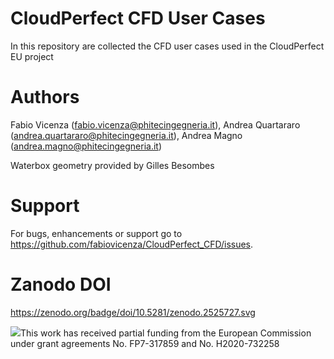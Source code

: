 # CloudPerfect CFD User Cases
In this repository are collected the CFD user cases used in the CloudPerfect EU project

# Authors

Fabio Vicenza (fabio.vicenza@phitecingegneria.it), Andrea Quartararo (andrea.quartararo@phitecingegneria.it), Andrea Magno (andrea.magno@phitecingegneria.it)

Waterbox geometry provided by Gilles Besombes

# Support

For bugs, enhancements or support go to https://github.com/fabiovicenza/CloudPerfect_CFD/issues.

# Zanodo DOI

https://zenodo.org/badge/doi/10.5281/zenodo.2525727.svg


![](http://www.consilium.europa.eu/images/img_flag-eu.gif)This work has received partial funding from the European Commission under grant agreements No. FP7-317859 and No. H2020-732258


